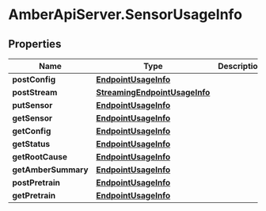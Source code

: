 # AmberApiServer.SensorUsageInfo

## Properties
Name | Type | Description | Notes
------------ | ------------- | ------------- | -------------
**postConfig** | [**EndpointUsageInfo**](EndpointUsageInfo.md) |  | 
**postStream** | [**StreamingEndpointUsageInfo**](StreamingEndpointUsageInfo.md) |  | 
**putSensor** | [**EndpointUsageInfo**](EndpointUsageInfo.md) |  | 
**getSensor** | [**EndpointUsageInfo**](EndpointUsageInfo.md) |  | 
**getConfig** | [**EndpointUsageInfo**](EndpointUsageInfo.md) |  | 
**getStatus** | [**EndpointUsageInfo**](EndpointUsageInfo.md) |  | 
**getRootCause** | [**EndpointUsageInfo**](EndpointUsageInfo.md) |  | 
**getAmberSummary** | [**EndpointUsageInfo**](EndpointUsageInfo.md) |  | 
**postPretrain** | [**EndpointUsageInfo**](EndpointUsageInfo.md) |  | 
**getPretrain** | [**EndpointUsageInfo**](EndpointUsageInfo.md) |  | 
